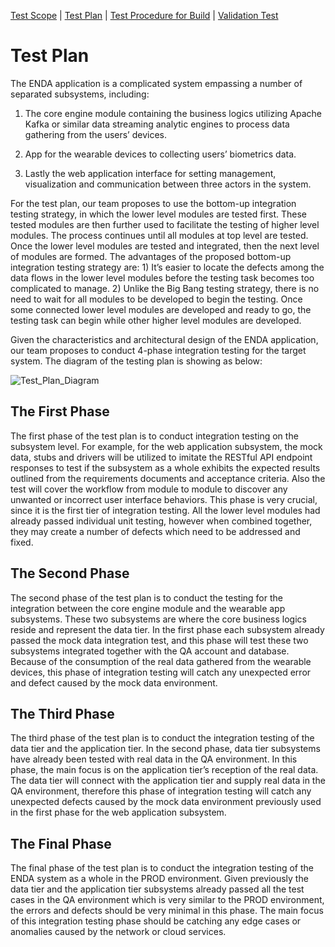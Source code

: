 [Test Scope](index.md) | [Test Plan](test_plan.md) | [Test Procedure for Build](test_procedure.md) | [Validation Test](validation_test.md)

# Test Plan

The ENDA application is a complicated system empassing a number of separated subsystems, including:

1. The core engine module containing the business logics utilizing Apache Kafka or similar data streaming analytic engines to process data gathering from the users’ devices.

2. App for the wearable devices to collecting users’ biometrics data.

3. Lastly the web application interface for setting management, visualization and communication between three actors in the system.

For the test plan, our team proposes to use the bottom-up integration testing strategy, in which the lower level modules are tested first. These tested modules are then further used to facilitate the testing of higher level modules. The process continues until all modules at top level are tested. Once the lower level modules are tested and integrated, then the next level of modules are formed. The advantages of the proposed bottom-up integration testing strategy are: 1) It’s easier to locate the defects among the data flows in the lower level modules before the testing task becomes too complicated to manage. 2) Unlike the Big Bang testing strategy, there is no need to wait for all modules to be developed to begin the testing. Once some connected lower level modules are developed and ready to go, the testing task can begin while other higher level modules are developed.

Given the characteristics and architectural design of the ENDA application, our team proposes to conduct 4-phase integration testing for the target system. The diagram of the testing plan is showing as below:

![Test_Plan_Diagram](https://user-images.githubusercontent.com/24898162/100957230-14be3980-34e8-11eb-8178-c0239afa87f0.png)

## The First Phase

The first phase of the test plan is to conduct integration testing on the subsystem level. For example, for the web application subsystem, the mock data, stubs and drivers will be utilized to imitate the RESTful API endpoint responses to test if the subsystem as a whole exhibits the expected results outlined from the requirements documents and acceptance criteria. Also the test will cover the workflow from module to module to discover any unwanted or incorrect user interface behaviors. This phase is very crucial, since it is the first tier of integration testing. All the lower level modules had already passed individual unit testing, however when combined together, they may create a number of defects which need to be addressed and fixed.

## The Second Phase

The second phase of the test plan is to conduct the testing for the integration between the core engine module and the wearable app subsystems. These two subsystems are where the core business logics reside and represent the data tier. In the first phase each subsystem already passed the mock data integration test, and this phase will test these two subsystems integrated together with the QA account and database. Because of the consumption of the real data gathered from the wearable devices, this phase of integration testing will catch any unexpected error and defect caused by the mock data environment.

## The Third Phase

The third phase of the test plan is to conduct the integration testing of the data tier and the application tier. In the second phase, data tier subsystems have already been tested with real data in the QA environment. In this phase, the main focus is on the application tier’s reception of the real data. The data tier will connect with the application tier and supply real data in the QA environment, therefore this phase of integration testing will catch any unexpected defects caused by the mock data environment previously used in the first phase for the web application subsystem.

## The Final Phase

The final phase of the test plan is to conduct the integration testing of the ENDA system as a whole in the PROD environment. Given previously the data tier and the application tier subsystems already passed all the test cases in the QA environment which is very similar to the PROD environment, the errors and defects should be very minimal in this phase. The main focus of this integration testing phase should be catching any edge cases or anomalies caused by the network or cloud services.
